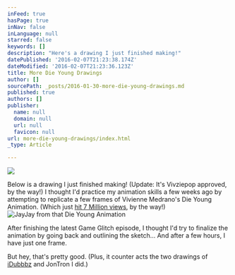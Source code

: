 ```yaml
---
inFeed: true
hasPage: true
inNav: false
inLanguage: null
starred: false
keywords: []
description: "Here's a drawing I just finished making!"
datePublished: '2016-02-07T21:23:38.174Z'
dateModified: '2016-02-07T21:23:36.123Z'
title: More Die Young Drawings
author: []
sourcePath: _posts/2016-01-30-more-die-young-drawings.md
published: true
authors: []
publisher:
  name: null
  domain: null
  url: null
  favicon: null
url: more-die-young-drawings/index.html
_type: Article

---
```

![](https://s3-us-west-2.amazonaws.com/the-grid-img/p/7bf4023b67cf89efe58fd54abb9e8892291d3666.jpg)

Below is a drawing I just finished making! (Update: It's Vivziepop approved, by the way!) I thought I'd practice my animation skills a few weeks ago by attempting to replicate a few frames of Vivienne Medrano's Die Young Animation. (Which just [hit 7 Million views][0], by the way!)
![JayJay from that Die Young Animation](https://s3-us-west-2.amazonaws.com/the-grid-img/p/32d46321d0d158e5d8d8724e26dbe5b18b635d79.jpg)

After finishing the latest Game Glitch episode, I thought I'd try to finalize the animation by going back and outlining the sketch... And after a few hours, I have just one frame.

But hey, that's pretty good. (Plus, it counter acts the two drawings of [iDubbbz][1] and JonTron I did.)

[0]: https://www.youtube.com/watch?v=-PKNuZovuSw
[1]: http://www.averymiller.org/some-older-drawings/